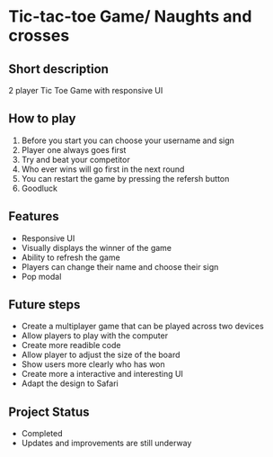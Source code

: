 # Tic-tac-toe Game/ Naughts and crosses

## Short description
 2 player Tic Toe Game with responsive UI


## How to play
1. Before you start you can choose your username and sign 
2. Player one always goes first
3. Try and beat your competitor
4. Who ever wins will go first in the next round
5. You can restart the game by pressing the refersh button
6. Goodluck

## Features
- Responsive UI
- Visually displays the winner of the game
- Ability to refresh the game
- Players can change their name and choose their sign
- Pop modal

## Future steps

- Create a multiplayer game that can be played across two devices 
- Allow players to play with the computer
- Create more readible code
- Allow player to adjust the size of the board
- Show users more clearly who has won
- Create more a interactive and interesting UI
- Adapt the design to Safari 

## Project Status 

- Completed
- Updates and improvements are still underway


